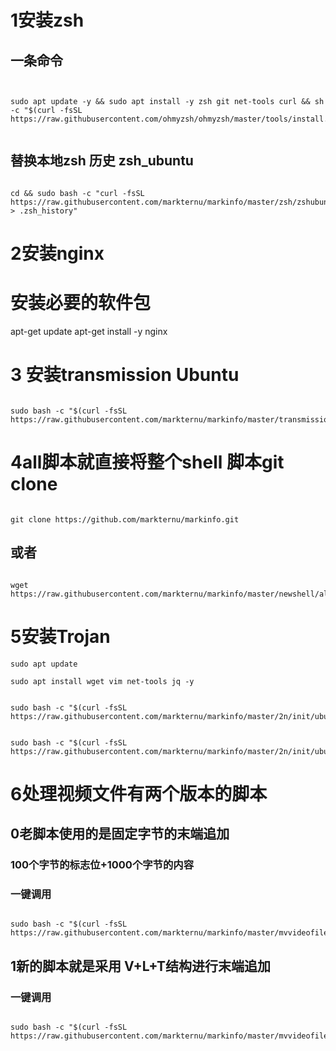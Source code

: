 # 1安装zsh
## 一条命令

```


sudo apt update -y && sudo apt install -y zsh git net-tools curl && sh -c "$(curl -fsSL https://raw.githubusercontent.com/ohmyzsh/ohmyzsh/master/tools/install.sh)"


```


## 替换本地zsh 历史 zsh_ubuntu

```

cd && sudo bash -c "curl -fsSL https://raw.githubusercontent.com/markternu/markinfo/master/zsh/zshubuntu > .zsh_history"

```

# 2安装nginx
# 安装必要的软件包
apt-get update
apt-get install -y nginx 




# 3 安装transmission Ubuntu

```

sudo bash -c "$(curl -fsSL https://raw.githubusercontent.com/markternu/markinfo/master/transmission/ubuntutr.sh)"

```


# 4all脚本就直接将整个shell 脚本git clone


```

git clone https://github.com/markternu/markinfo.git

```


## 或者

```

wget https://raw.githubusercontent.com/markternu/markinfo/master/newshell/all.sh)"

```




# 5安装Trojan




```
sudo apt update

sudo apt install wget vim net-tools jq -y
```


```

sudo bash -c "$(curl -fsSL https://raw.githubusercontent.com/markternu/markinfo/master/2n/init/ubuntu_utf8_set.sh)"

```


```

sudo bash -c "$(curl -fsSL https://raw.githubusercontent.com/markternu/markinfo/master/2n/init/ubuntuTrojanInstall.sh)"

```



# 6处理视频文件有两个版本的脚本


## 0老脚本使用的是固定字节的末端追加
###  100个字节的标志位+1000个字节的内容

### 一键调用
```

sudo bash -c "$(curl -fsSL https://raw.githubusercontent.com/markternu/markinfo/master/mvvideofile/all0.sh)"

```

## 1新的脚本就是采用 V+L+T结构进行末端追加

### 一键调用
```

sudo bash -c "$(curl -fsSL https://raw.githubusercontent.com/markternu/markinfo/master/mvvideofile/all1.sh)"

```

